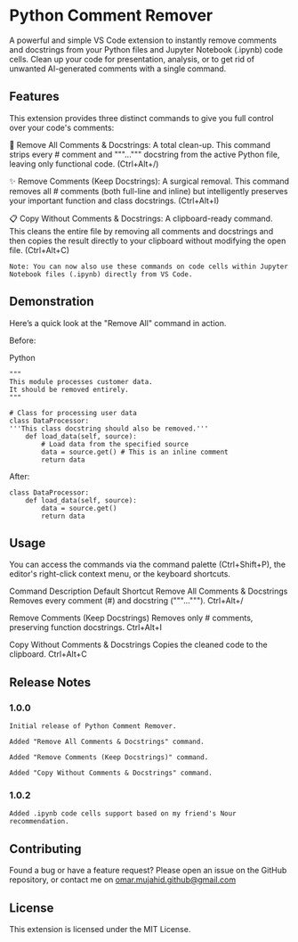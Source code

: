 # Python Comment Remover
A powerful and simple VS Code extension to instantly remove comments and docstrings from your Python files and Jupyter Notebook (.ipynb) code cells. Clean up your code for presentation, analysis, or to get rid of unwanted AI-generated comments with a single command.

## Features
This extension provides three distinct commands to give you full control over your code's comments:

🧹 Remove All Comments & Docstrings: A total clean-up. This command strips every # comment and """...""" docstring from the active Python file, leaving only functional code. (Ctrl+Alt+/)

✨ Remove Comments (Keep Docstrings): A surgical removal. This command removes all # comments (both full-line and inline) but intelligently preserves your important function and class docstrings. (Ctrl+Alt+I)

📋 Copy Without Comments & Docstrings: A clipboard-ready command. This cleans the entire file by removing all comments and docstrings and then copies the result directly to your clipboard without modifying the open file. (Ctrl+Alt+C)

    Note: You can now also use these commands on code cells within Jupyter Notebook files (.ipynb) directly from VS Code. 

## Demonstration
Here’s a quick look at the "Remove All" command in action.

Before:

Python

    """
    This module processes customer data.
    It should be removed entirely.
    """

    # Class for processing user data
    class DataProcessor:
    '''This class docstring should also be removed.'''
        def load_data(self, source):
            # Load data from the specified source
            data = source.get() # This is an inline comment
            return data
After:


    class DataProcessor:
        def load_data(self, source):
            data = source.get()
            return data
## Usage
You can access the commands via the command palette (Ctrl+Shift+P), the editor's right-click context menu, or the keyboard shortcuts.

Command	Description	Default Shortcut
Remove All Comments & Docstrings	Removes every comment (#) and docstring ("""...""").	Ctrl+Alt+/

Remove Comments (Keep Docstrings)	Removes only # comments, preserving function docstrings.	Ctrl+Alt+I

Copy Without Comments & Docstrings	Copies the cleaned code to the clipboard.	Ctrl+Alt+C

## Release Notes
### 1.0.0
    Initial release of Python Comment Remover.

    Added "Remove All Comments & Docstrings" command.

    Added "Remove Comments (Keep Docstrings)" command.

    Added "Copy Without Comments & Docstrings" command.
### 1.0.2
    Added .ipynb code cells support based on my friend's Nour recommendation.

## Contributing
Found a bug or have a feature request? Please open an issue on the GitHub repository, or contact me on omar.mujahid.github@gmail.com

## License
This extension is licensed under the MIT License.